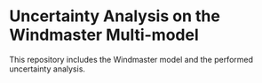 # Uncertainty Analysis on the Windmaster Multi-model
This repository includes the Windmaster model and the performed uncertainty analysis.
